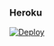 ### Heroku
[![Deploy](https://www.herokucdn.com/deploy/button.svg)](https://heroku.com/deploy?template=https://github.com/LeonelMG2003/TGUploader-EVEA)
